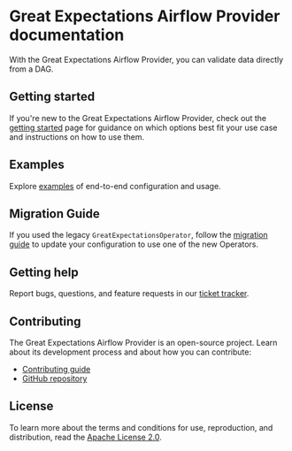 # Great Expectations Airflow Provider documentation

With the Great Expectations Airflow Provider, you can validate data directly from a DAG.

## Getting started

If you're new to the Great Expectations Airflow Provider, check out the [getting started](/docs/getting-started.md) page for guidance on which options best fit your use case and instructions on how to use them.

## Examples

Explore [examples](/docs/examples.md) of end-to-end configuration and usage.

## Migration Guide

If you used the legacy `GreatExpectationsOperator`, follow the [migration guide](/docs/migration-guide.md) to update your configuration to use one of the new Operators.

## Getting help

Report bugs, questions, and feature requests in our [ticket tracker](https://github.com/astronomer/airflow-provider-great-expectations/issues).

## Contributing

The Great Expectations Airflow Provider is an open-source project. Learn about its development process and about how you can contribute:

- [Contributing guide](/docs/contributing/contributing-guide.md)
- [GitHub repository](https://github.com/astronomer/airflow-provider-great-expectations)

## License

To learn more about the terms and conditions for use, reproduction, and distribution, read the [Apache License 2.0](https://github.com/astronomer/airflow-provider-great-expectations/blob/main/LICENSE.txt).
